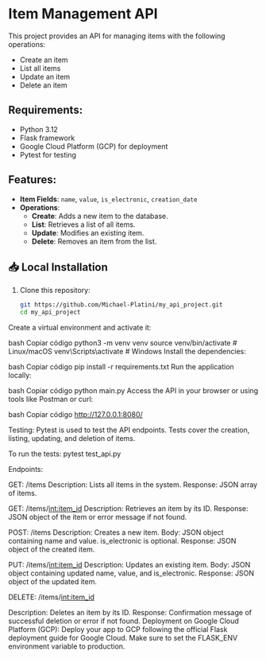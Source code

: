 # Item Management API

This project provides an API for managing items with the following operations:
- Create an item
- List all items
- Update an item
- Delete an item

## Requirements:
- Python 3.12
- Flask framework
- Google Cloud Platform (GCP) for deployment
- Pytest for testing

## Features:
- **Item Fields**: `name`, `value`, `is_electronic`, `creation_date`
- **Operations**:
  - **Create**: Adds a new item to the database.
  - **List**: Retrieves a list of all items.
  - **Update**: Modifies an existing item.
  - **Delete**: Removes an item from the list.



## 📥 Local Installation

1. Clone this repository:
   ```bash
   git https://github.com/Michael-Platini/my_api_project.git
   cd my_api_project
   
Create a virtual environment and activate it:

bash
Copiar código
python3 -m venv venv
source venv/bin/activate  # Linux/macOS
venv\Scripts\activate     # Windows
Install the dependencies:

bash
Copiar código
pip install -r requirements.txt
Run the application locally:

bash
Copiar código
python main.py
Access the API in your browser or using tools like Postman or curl:

bash
Copiar código
http://127.0.0.1:8080/


Testing:
Pytest is used to test the API endpoints.
Tests cover the creation, listing, updating, and deletion of items.

To run the tests:
pytest test_api.py
   


Endpoints:

GET: /items
Description: Lists all items in the system.
Response: JSON array of items.


GET: /items/<int:item_id>
Description: Retrieves an item by its ID.
Response: JSON object of the item or error message if not found.


POST: /items
Description: Creates a new item.
Body: JSON object containing name and value. is_electronic is optional.
Response: JSON object of the created item.


PUT: /items/<int:item_id>
Description: Updates an existing item.
Body: JSON object containing updated name, value, and is_electronic.
Response: JSON object of the updated item.


DELETE: /items/<int:item_id>

Description: Deletes an item by its ID.
Response: Confirmation message of successful deletion or error if not found.
Deployment on Google Cloud Platform (GCP):
Deploy your app to GCP following the official Flask deployment guide for Google Cloud.
Make sure to set the FLASK_ENV environment variable to production.
